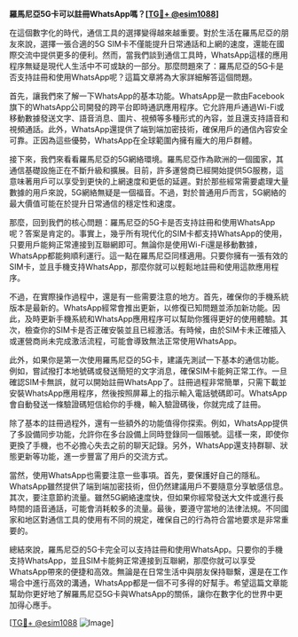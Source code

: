 **羅馬尼亞5G卡可以註冊WhatsApp嗎？[[TG💪+ @esim1088](https://t.me/s/esim1088)]**

在這個數字化的時代，通信工具的選擇變得越來越重要。對於生活在羅馬尼亞的朋友來說，選擇一張合適的5G SIM卡不僅能提升日常通話和上網的速度，還能在國際交流中提供更多的便利。然而，當我們談到通信工具時，WhatsApp這樣的應用程序無疑是現代人生活中不可或缺的一部分。那麼問題來了：羅馬尼亞的5G卡是否支持註冊和使用WhatsApp呢？這篇文章將為大家詳細解答這個問題。

首先，讓我們來了解一下WhatsApp的基本功能。WhatsApp是一款由Facebook旗下的WhatsApp公司開發的跨平台即時通訊應用程序。它允許用戶通過Wi-Fi或移動數據發送文字、語音消息、圖片、視頻等多種形式的內容，並且還支持語音和視頻通話。此外，WhatsApp還提供了端到端加密技術，確保用戶的通信內容安全可靠。正因為這些優勢，WhatsApp在全球範圍內擁有龐大的用戶群體。

接下來，我們來看看羅馬尼亞的5G網絡環境。羅馬尼亞作為歐洲的一個國家，其通信基礎設施正在不斷升級和擴展。目前，許多運營商已經開始提供5G服務，這意味著用戶可以享受到更快的上網速度和更低的延遲。對於那些經常需要處理大量數據的用戶來說，5G網絡無疑是一個福音。不過，對於普通用戶而言，5G網絡的最大價值可能在於提升日常通信的穩定性和速度。

那麼，回到我們的核心問題：羅馬尼亞的5G卡是否支持註冊和使用WhatsApp呢？答案是肯定的。事實上，幾乎所有現代化的SIM卡都支持WhatsApp的使用，只要用戶能夠正常連接到互聯網即可。無論你是使用Wi-Fi還是移動數據，WhatsApp都能夠順利運行。這一點在羅馬尼亞同樣適用。只要你擁有一張有效的SIM卡，並且手機支持WhatsApp，那麼你就可以輕鬆地註冊和使用這款應用程序。

不過，在實際操作過程中，還是有一些需要注意的地方。首先，確保你的手機系統版本是最新的。WhatsApp經常會推出更新，以修復已知問題並添加新功能。因此，及時更新手機系統和WhatsApp應用程序可以幫助你獲得更好的使用體驗。其次，檢查你的SIM卡是否正確安裝並且已經激活。有時候，由於SIM卡未正確插入或運營商尚未完成激活流程，可能會導致無法正常使用WhatsApp。

此外，如果你是第一次使用羅馬尼亞的5G卡，建議先測試一下基本的通信功能。例如，嘗試撥打本地號碼或發送簡短的文字消息，確保SIM卡能夠正常工作。一旦確認SIM卡無誤，就可以開始註冊WhatsApp了。註冊過程非常簡單，只需下載並安裝WhatsApp應用程序，然後按照屏幕上的指示輸入電話號碼即可。WhatsApp會自動發送一條驗證碼短信給你的手機，輸入驗證碼後，你就完成了註冊。

除了基本的註冊過程外，還有一些額外的功能值得你探索。例如，WhatsApp提供了多設備同步功能，允許你在多台設備上同時登錄同一個賬號。這樣一來，即使你更換了手機，也不必擔心失去之前的聊天記錄。另外，WhatsApp還支持群聊、狀態更新等功能，進一步豐富了用戶的交流方式。

當然，使用WhatsApp也需要注意一些事項。首先，要保護好自己的隱私。WhatsApp雖然提供了端到端加密技術，但仍然建議用戶不要隨意分享敏感信息。其次，要注意節約流量。雖然5G網絡速度快，但如果你經常發送大文件或進行長時間的語音通話，可能會消耗較多的流量。最後，要遵守當地的法律法規。不同國家和地区對通信工具的使用有不同的規定，確保自己的行為符合當地要求是非常重要的。

總結來說，羅馬尼亞的5G卡完全可以支持註冊和使用WhatsApp。只要你的手機支持WhatsApp，並且SIM卡能夠正常連接到互聯網，那麼你就可以享受WhatsApp帶來的便捷和高效。無論是在日常生活中與朋友保持聯繫，還是在工作場合中進行高效的溝通，WhatsApp都是一個不可多得的好幫手。希望這篇文章能幫助你更好地了解羅馬尼亞5G卡與WhatsApp的關係，讓你在數字化的世界中更加得心應手。

[[TG💪+ @esim1088](https://t.me/s/esim1088) ![Image](https://i.postimg.cc/4NQfJmqS/Snipaste-2025-05-13-00-14-12.png)]